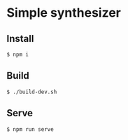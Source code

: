 # Simple synthesizer

## Install

```shell
$ npm i
```

## Build

```shell
$ ./build-dev.sh
```

## Serve
```
$ npm run serve
```
